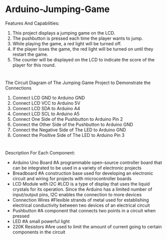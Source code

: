 # Arduino-Jumping-Game
Features And Capabilities:
1. This project displays a jumping game on the LCD.
2. The pushbutton is pressed each time the player wants to jump.
3. While playing the game, a red light will be turned off.
4. If the player loses the game, the red light will be turned on until they restart the game.
5. The counter will be displayed on the LCD to indicate the score of the player for this round.

#

The Circuit Diagram of The Jumping Game Project to Demonstrate the Connections
1. Connect LCD GND to Arduino GND
2. Connect LCD VCC to Arduino 5V
3. Connect LCD SDA to Arduino A4
4. Connect LCD SCL to Arduino A5
5. Connect One Side of the Pushbutton to Arduino Pin 2
6. Connect the Other Side of the Pushbutton to Arduino GND
7. Connect the Negative Side of The LED to Arduino GND
8. Connect the Positive Side of The LED to Arduino Pin 3

#

Description For Each Component:
- Arduino Uno Board
#A programmable open-source controller board that can be integrated to be used in a variety of electronic projects
- Breadboard
#A construction base used for developing an electronic circuit and wiring for projects with microcontroller boards
- LCD Module with I2C
#LCD is a type of display that uses the liquid crystals for its operation. Since the Arduino has a limited number of input/output pins, I2C enables the connection to more devices
- Connection Wires
#Flexible strands of metal used for establishing electrical conductivity between two devices of an electrical circuit
- Pushbutton
#A component that connects two points in a circuit when pressed
- LED
#A small powerful light
- 220K Resistors
#Are used to limit the amount of current going to certain components in the circuit
